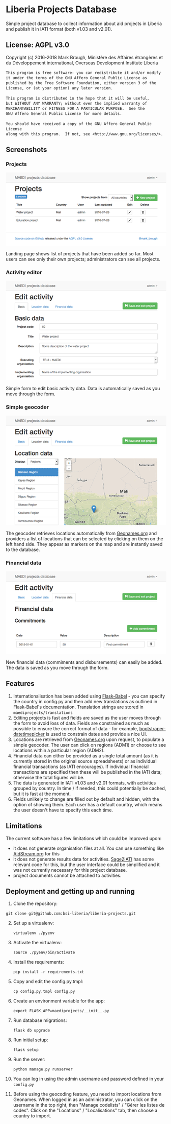 # Liberia Projects Database

Simple project database to collect information about aid projects in Liberia and publish it in IATI format (both v1.03 and v2.01).

## License: AGPL v3.0

Copyright (c) 2016-2018 Mark Brough, Ministère des Affaires étrangères et du Développement international, Overseas Development Institute Liberia

    This program is free software: you can redistribute it and/or modify
    it under the terms of the GNU Affero General Public License as
    published by the Free Software Foundation, either version 3 of the
    License, or (at your option) any later version.

    This program is distributed in the hope that it will be useful,
    but WITHOUT ANY WARRANTY; without even the implied warranty of
    MERCHANTABILITY or FITNESS FOR A PARTICULAR PURPOSE.  See the
    GNU Affero General Public License for more details.

    You should have received a copy of the GNU Affero General Public License
    along with this program.  If not, see <http://www.gnu.org/licenses/>.

## Screenshots

### Projects
![Projects](/img/projects.png "Projects")

Landing page shows list of projects that have been added so far. Most users can see only their own projects; administrators can see all projects.

### Activity editor
![Activity editor](/img/basic-data.png "Activity editor")

Simple form to edit basic activity data. Data is automatically saved as you move through the form.

### Simple geocoder
![Simple geocoder](/img/geocoder.png "Simple geocoder")

The geocoder retrieves locations automatically from [Geonames.org](http://geonames.org) and providers a list of locations that can be selected by clicking on them on the left hand side. They appear as markers on the map and are instantly saved to the database.

### Financial data
![Financial data](/img/financial-data.png "Financial data")

New financial data (commiments and disbursements) can easily be added. The data is saved as you move through the form.

## Features

1. Internationalisation has been added using [Flask-Babel](https://pythonhosted.org/Flask-Babel/) - you can specify the country in config.py and then add new translations as outlined in Flask-Babel's documentation. Translation strings are stored in `maediprojects/translations`
2. Editing projects is fast and fields are saved as the user moves through the form to avoid loss of data. Fields are constrained as much as possible to ensure the correct format of data - for example, [bootstraper-datetimepicker](https://github.com/smalot/bootstrap-datetimepicker) is used to constrain dates and provide a nice UI.
3. Locations are retrieved from [Geonames.org](http://download.geonames.org/export/dump/) upon request, to populate a simple geocoder. The user can click on regions (ADM1) or choose to see locations within a particular region (ADM2).
4. Financial data can either be provided as a single total amount (as it is currently stored in the original source spreadsheets) or as individual financial transactions (as IATI encourages). If individual financial transactions are specified then these will be published in the IATI data; otherwise the total figures will be.
5. The data is generated in IATI v1.03 and v2.01 formats, with activities grouped by country. In time / if needed, this could potentially be cached, but it is fast at the moment.
6. Fields unlikely to change are filled out by default and hidden, with the option of showing them. Each user has a default country, which means the user doesn't have to specify this each time.

## Limitations

The current software has a few limitations which could be improved upon:

* it does not generate organisation files at all. You can use something like [AidStream.org](http://aidstream.org/) for this
* it does not generate results data for activities.  [Sage2IATI](https://github.com/markbrough/sage-iati) has some relevant code for this, but the user interface could be simplified and it was not currently necessary for this project database.
* project documents cannot be attached to activities.

## Deployment and getting up and running

1. Clone the repository:
  ```
  git clone git@github.com:bsi-liberia/liberia-projects.git
  ```

2. Set up a virtualenv:
   ```
   virtualenv ./pyenv
   ```

3. Activate the virtualenv:
   ```
   source ./pyenv/bin/activate
   ```

4. Install the requirements:
   ```
   pip install -r requirements.txt
   ```

5. Copy and edit the config.py.tmpl:
   ```
   cp config.py.tmpl config.py
   ```

6. Create an environment variable for the app:
   ```
   export FLASK_APP=maediprojects/__init__.py
   ```

7. Run database migrations:
   ```
   flask db upgrade
   ```

8. Run initial setup:
   ```
   flask setup
   ```

9. Run the server:
   ```
   python manage.py runserver
   ```

10. You can log in using the admin username and password defined in your `config.py`

11. Before using the geocoding feature, you need to import locations from Geonames. When logged in as an administrator, you can click on the username in the top right, then "Manage codelists" / "Gérer les listes de codes". Click on the "Locations" / "Localisations" tab, then choose a country to import.
